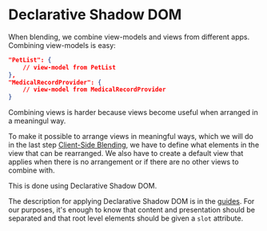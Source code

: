 # Declarative Shadow DOM

When blending, we combine view-models and views from different apps. Combining view-models is easy:

```json
"PetList": {
    // view-model from PetList 
},
"MedicalRecordProvider": {
    // view-model from MedicalRecordProvider
}
```

Combining views is harder because views become useful when arranged in a meaningul way. 

To make it possible to arrange views in meaningful ways, which we will do in the last step [Client-Side Blending](../client-side-blending), we have to define what elements in the view that can be rearranged. We also have to create a default view that applies when there is no arrangement or if there are no other views to combine with.

This is done using Declarative Shadow DOM. 

The description for applying Declarative Shadow DOM is in the [guides](/guides/web-apps/html-view-guidelines). For our purposes, it's enough to know that content and presentation should be separated and that root level elements should be given a `slot` attribute.


